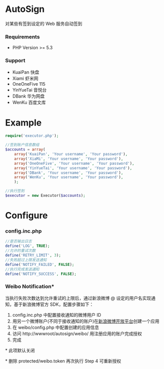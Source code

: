 AutoSign
=======

对某些有签到设定的 Web 服务自动签到

### Requirements
* PHP Version >= 5.3

### Support
* KuaiPan 快盘
* Xiami 虾米网
* OneOneFive 115
* YinYueTai 音悦台
* DBank 华为网盘
* WenKu 百度文库

Example
======

```php
require('executor.php');

//签到账户信息数组
$accounts = array(
	array('KuaiPan', 'Your username', 'Your password'),
	array('XiaMi', 'Your username', 'Your password'),
	array('OneOneFive', 'Your username', 'Your password'),
	array('YinYueTai', 'Your username', 'Your password'),
	array('DBank', 'Your username', 'Your password'),
	array('WenKu', 'Your username', 'Your password'),
	);

//执行签到
$executor = new Executor($accounts);
```

Configure
======
### config.inc.php

```php
//是否输出日志
define('LOG', TRUE);
//允许的重试次数
define('RETRY_LIMIT', 3);
//失败超过上限发送通知
define('NOTIFY_FAILED', FALSE);
//执行完成发送通知
define('NOTIFY_SUCCESS', FALSE);
```
### Weibo Notification*
当执行失败次数达到允许重试的上限后，通过新浪微博 @ 设定的用户名实现通知，基于新浪微博官方 SDK，配置步骤如下：

1. config.inc.php 中配置接收通知的微博用户 ID
2. 用另一个微博账户(不同于接收通知的账户)在[新浪微博开放平台](http://open.weibo.com/)创建一个应用
3. 在 weibo/config.php 中配置创建的应用信息
4. 访问 http://wwwroot/autosign/weibo/ 用注册应用的账户完成授权
5. 完成

\* 此项默认关闭

\* 删除 protected/weibo.token 再次执行 Step 4 可重新授权